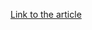 [Link to the article](https://umbrella.cisco.com/blog/cybersecurity-threat-spotlight-blackmatter-lockbit-thor)
